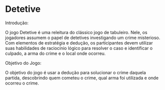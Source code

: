 # Detetive
Introdução:

O jogo Detetive é uma releitura do clássico jogo de tabuleiro. Nele, os jogadores assumem o papel de detetives investigando um crime misterioso. Com elementos de estratégia e dedução, os participantes devem utilizar suas habilidades de raciocínio lógico para resolver o caso e identificar o culpado, a arma do crime e o local onde ocorreu.

Objetivo do Jogo:

O objetivo do jogo é usar a dedução para solucionar o crime daquela partida, descobrindo quem cometeu o crime, qual arma foi utilizada e onde ocorreu o crime.
